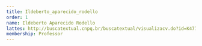 ```yaml
---
title: Ildeberto_aparecido_rodello
order: 1
name: Ildeberto Aparecido Rodello
lattes: http://buscatextual.cnpq.br/buscatextual/visualizacv.do?id=K4779181J4
membership: Professor
---
```


